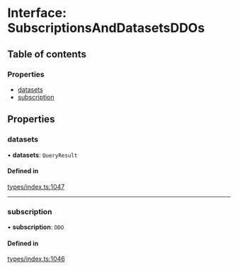 # Interface: SubscriptionsAndDatasetsDDOs

## Table of contents

### Properties

- [datasets](SubscriptionsAndDatasetsDDOs.md#datasets)
- [subscription](SubscriptionsAndDatasetsDDOs.md#subscription)

## Properties

### datasets

• **datasets**: `QueryResult`

#### Defined in

[types/index.ts:1047](https://github.com/nevermined-io/react-components/blob/7d21a2a/catalog/src/types/index.ts#L1047)

___

### subscription

• **subscription**: `DDO`

#### Defined in

[types/index.ts:1046](https://github.com/nevermined-io/react-components/blob/7d21a2a/catalog/src/types/index.ts#L1046)
